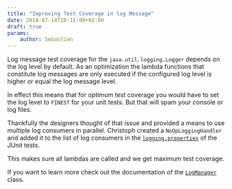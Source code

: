 ```yaml
---
title: "Improving Test Coverage in log Message"
date: 2018-07-14T20:15:00+02:00
draft: true
params:
    author: Sebastian
---
```


Log message test coverage for the `java.util.logging.Logger` depends on the log level by default. As an optimization the lambda functions that constitute log messages are only executed if the configured log level is higher or equal the log message level.

In effect this means that for optimum test coverage you would have to set the log level to `FINEST` for your unit tests. But that will spam your console or log files.

Thankfully the designers thought of that issue and provided a means to use multiple log consumers in parallel. Christoph created a `NoOpLoggingHandler` and added it to the list of log consumers in the [`logging.properties`](https://github.com/itsallcode/openfasttrace/blob/develop/src/test/resources/logging.properties) of the JUnit tests.

This makes sure all lambdas are called and we get maximum test coverage.

If you want to learn more check out the documentation of the [`LogManager`](https://docs.oracle.com/javase/8/docs/api/java/util/logging/LogManager.html) class.